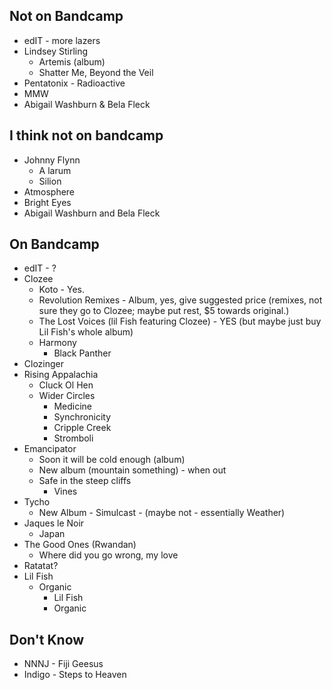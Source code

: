 ## Not on Bandcamp
* edIT - more lazers
* Lindsey Stirling
    * Artemis (album)
    * Shatter Me, Beyond the Veil
* Pentatonix - Radioactive
* MMW
* Abigail Washburn & Bela Fleck

## I think not on bandcamp
* Johnny Flynn
    * A larum
    * Silion
* Atmosphere
* Bright Eyes
* Abigail Washburn and Bela Fleck


## On Bandcamp
* edIT - ?
* Clozee
    * Koto - Yes.
    * Revolution Remixes - Album, yes, give suggested price (remixes, not sure they go to Clozee; maybe put rest, $5 towards original.)
    * The Lost Voices (lil Fish featuring Clozee) - YES (but maybe just buy Lil Fish's whole album)
    * Harmony 
        - Black Panther
* Clozinger
* Rising Appalachia 
    - Cluck Ol Hen
    - Wider Circles
        - Medicine
        - Synchronicity
        - Cripple Creek
        - Stromboli
* Emancipator 
    * Soon it will be cold enough (album)
    * New album (mountain something) - when out
    * Safe in the steep cliffs
        * Vines
* Tycho
    * New Album - Simulcast - (maybe not - essentially Weather)
* Jaques le Noir 
    * Japan
* The Good Ones (Rwandan)
    * Where did you go wrong, my love
* Ratatat?
* Lil Fish 
    * Organic 
        * Lil Fish
        * Organic

## Don't Know
* NNNJ - Fiji Geesus
* Indigo - Steps to Heaven